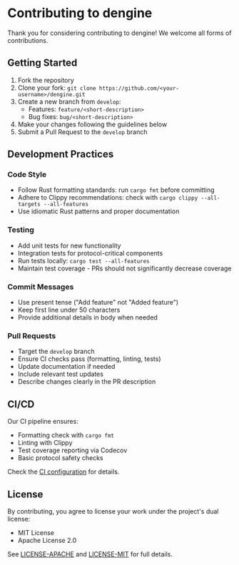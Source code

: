 # Contributing to dengine

Thank you for considering contributing to dengine! We welcome all forms of contributions.

## Getting Started

1. Fork the repository
2. Clone your fork: `git clone https://github.com/<your-username>/dengine.git`
3. Create a new branch from `develop`:
   - Features: `feature/<short-description>`
   - Bug fixes: `bug/<short-description>`
4. Make your changes following the guidelines below
5. Submit a Pull Request to the `develop` branch

## Development Practices

### Code Style
- Follow Rust formatting standards: run `cargo fmt` before committing
- Adhere to Clippy recommendations: check with `cargo clippy --all-targets --all-features`
- Use idiomatic Rust patterns and proper documentation

### Testing
- Add unit tests for new functionality
- Integration tests for protocol-critical components
- Run tests locally: `cargo test --all-features`
- Maintain test coverage - PRs should not significantly decrease coverage

### Commit Messages
- Use present tense ("Add feature" not "Added feature")
- Keep first line under 50 characters
- Provide additional details in body when needed

### Pull Requests
- Target the `develop` branch
- Ensure CI checks pass (formatting, linting, tests)
- Update documentation if needed
- Include relevant test updates
- Describe changes clearly in the PR description

## CI/CD
Our CI pipeline ensures:
- Formatting check with `cargo fmt`
- Linting with Clippy
- Test coverage reporting via Codecov
- Basic protocol safety checks

Check the [CI configuration](.github/workflows/ci.yml) for details.

## License
By contributing, you agree to license your work under the project's dual license:
- MIT License
- Apache License 2.0

See [LICENSE-APACHE](LICENSE-APACHE) and [LICENSE-MIT](LICENSE-MIT) for full details.
